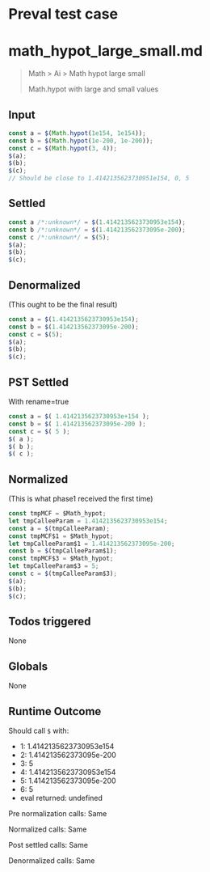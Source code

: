 # Preval test case

# math_hypot_large_small.md

> Math > Ai > Math hypot large small
>
> Math.hypot with large and small values

## Input

`````js filename=intro
const a = $(Math.hypot(1e154, 1e154));
const b = $(Math.hypot(1e-200, 1e-200));
const c = $(Math.hypot(3, 4));
$(a);
$(b);
$(c);
// Should be close to 1.4142135623730951e154, 0, 5
`````


## Settled


`````js filename=intro
const a /*:unknown*/ = $(1.4142135623730953e154);
const b /*:unknown*/ = $(1.414213562373095e-200);
const c /*:unknown*/ = $(5);
$(a);
$(b);
$(c);
`````


## Denormalized
(This ought to be the final result)

`````js filename=intro
const a = $(1.4142135623730953e154);
const b = $(1.414213562373095e-200);
const c = $(5);
$(a);
$(b);
$(c);
`````


## PST Settled
With rename=true

`````js filename=intro
const a = $( 1.4142135623730953e+154 );
const b = $( 1.414213562373095e-200 );
const c = $( 5 );
$( a );
$( b );
$( c );
`````


## Normalized
(This is what phase1 received the first time)

`````js filename=intro
const tmpMCF = $Math_hypot;
let tmpCalleeParam = 1.4142135623730953e154;
const a = $(tmpCalleeParam);
const tmpMCF$1 = $Math_hypot;
let tmpCalleeParam$1 = 1.414213562373095e-200;
const b = $(tmpCalleeParam$1);
const tmpMCF$3 = $Math_hypot;
let tmpCalleeParam$3 = 5;
const c = $(tmpCalleeParam$3);
$(a);
$(b);
$(c);
`````


## Todos triggered


None


## Globals


None


## Runtime Outcome


Should call `$` with:
 - 1: 1.4142135623730953e154
 - 2: 1.414213562373095e-200
 - 3: 5
 - 4: 1.4142135623730953e154
 - 5: 1.414213562373095e-200
 - 6: 5
 - eval returned: undefined

Pre normalization calls: Same

Normalized calls: Same

Post settled calls: Same

Denormalized calls: Same
